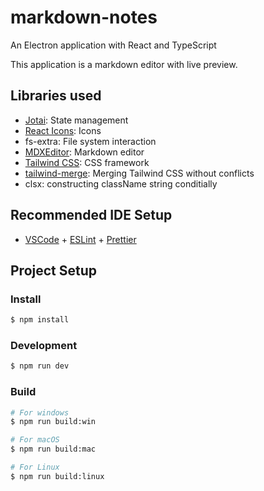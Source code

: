 # markdown-notes

An Electron application with React and TypeScript

This application is a markdown editor with live preview.

## Libraries used

- [Jotai](https://jotai.org/): State management
- [React Icons](https://react-icons.github.io/react-icons/): Icons
- fs-extra: File system interaction
- [MDXEditor](https://mdxeditor.dev/): Markdown editor
- [Tailwind CSS](https://tailwindcss.com/): CSS framework
- [tailwind-merge](https://github.com/dcastil/tailwind-merge): Merging Tailwind CSS without conflicts
- clsx: constructing className string conditially

## Recommended IDE Setup

- [VSCode](https://code.visualstudio.com/) + [ESLint](https://marketplace.visualstudio.com/items?itemName=dbaeumer.vscode-eslint) + [Prettier](https://marketplace.visualstudio.com/items?itemName=esbenp.prettier-vscode)

## Project Setup

### Install

```bash
$ npm install
```

### Development

```bash
$ npm run dev
```

### Build

```bash
# For windows
$ npm run build:win

# For macOS
$ npm run build:mac

# For Linux
$ npm run build:linux
```
